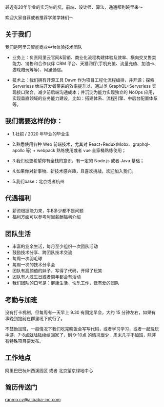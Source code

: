 最近有20年毕业的实习生的坑，前端、设计师、算法，通通都到碗里来～

欢迎大家自荐或者推荐学弟学妹们～

## 关于我们

我们是阿里云智能商业中台体验技术团队

- 业务上：负责阿里云官网&营销、商业化流程构建体验及效率、横向交叉售卖能力、销售和合作伙伴 CRM 平台、天猫网厅(手机充值、流量充值、加油卡、游戏陪玩等等)、阿里通信。

- 技术上：我们拥有开源工具 Dawn 作为项目工程化流程编排，并开源；探索 Serverless 给端开发者带来的效率提升以，通过类 GraphQL+Serverless 实现接口聚合，减少前后端沟通成本；并沉淀为能力实现独立的 NoOps 应用，实现垂直领域的业务能力建设，比如：搭建体系、流程引擎、中后台配置体系等。

## 我们需要这样的你：

- 1.社招 / 2020 年毕业的毕业生

- 2.熟悉使用各种 Web 前端技术，尤其对 React+Redux(Mobx、graphql-apollo 等) + webpack 熟练使用或者 vue 全家桶熟练使用；

- 3.我们也更希望你有全栈的意识，有一定的 Node.js 或者 Java 基础；

- 4.如果你对新事物、新技术感兴趣，且喜欢挑战，欢迎加入我们。

- 5.我们base：北京或者杭州

## 代遇福利

- 薪资根据能力来，牛B多少都不是问题
- 福利方面可以参考阿里薪酬福利介绍

## 团队生活

- 丰富的业余生活，每月至少组织一次团队活动
- 鼓励技术分享、跨团队技术交流
- 每周一次羽毛球
- 每周一次的技术分享会
- 团队有高颜值的妹子，写得了代码，开得了玩笑
- 团队有人过生日或者周年都会有活动
- 我们团队的口号是：健康生活，快乐工作，做有爱的团队

## 考勤与加班

没有打卡机制，但每周有一天早上 9.30 有固定早会，大约 15 分钟左右，如果有事晚到提前在群里吼下就行了。

不鼓励加班，一般情况下我们吃完晚饭会写写代码，或者学习学习，或者一起玩玩手游，7-8点就陆陆续续回家了，到 9-10点 的情况很少，周末几乎不加班，除非有特殊项目要发布。


## 工作地点

阿里巴巴杭州西溪园区 或者 北京望京绿地中心

## 简历传送门

[ranmo.cy@alibaba-inc.com](mailto:ranmo.cy@alibaba-inc.com)
